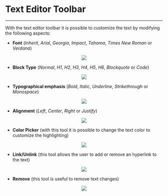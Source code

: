 # Text Editor Toolbar
**********************

With the text editor toolbar it is possible to customize the text by modifying the following aspects:

* **Font** (*Inherit*, *Arial*, *Georgia*, *Impact*, *Tahoma*, *Times New Roman* or *Verdana*)

<p style="text-align:center;"><img src="../img/text-editor-toolbar/font.jpg" style="max-width:150px;"/></p>

* **Block Type** (*Normal*, *H1*, *H2*, *H3*, *H4*, *H5*, *H6*, *Blockquote* or *Code*)

<p style="text-align:center;"><img src="../img/text-editor-toolbar/block-type.jpg" style="max-width:120px;"/></p>

* **Typographical emphasis** (*Bold*, *Italic*, *Underline*, *Strikethrough* or *Monospace*)

<p style="text-align:center;"><img src="../img/text-editor-toolbar/typo-emphasis.jpg" style="max-width:700px;"/></p>

* **Alignment** (*Left*, *Center*, *Right* or *Justify*)

<p style="text-align:center;"><img src="../img/text-editor-toolbar/alignment.jpg" style="max-width:700px;"/></p>

* **Color Picker** (with this tool it is possible to change the text color to customize the highlighting)

<p style="text-align:center;"><img src="../img/text-editor-toolbar/color-picker.jpg" style="max-width:250px;"/></p>

* **Link/Unlink** (this tool allows the user to add or remove an hyperlink to the text)

<p style="text-align:center;"><img src="../img/text-editor-toolbar/link.jpg" style="max-width:250px;"/></p>

* **Remove** (this tool is useful to remove text changes)

<p style="text-align:center;"><img src="../img/text-editor-toolbar/remove.jpg" style="max-width:700px;"/></p>
